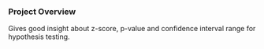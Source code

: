 ### Project Overview

 Gives good insight about z-score, p-value and confidence interval range for hypothesis testing.


